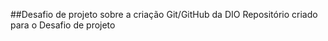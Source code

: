 ##Desafio de projeto sobre a criação Git/GitHub da DIO
Repositório criado para o Desafio de projeto

